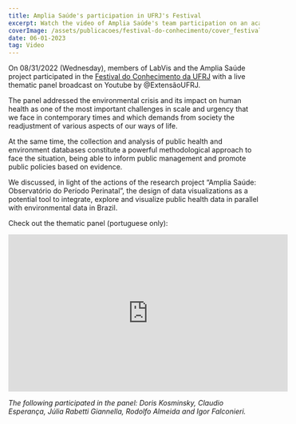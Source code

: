 ```yaml
---
title: Amplia Saúde's participation in UFRJ's Festival
excerpt: Watch the video of Amplia Saúde's team participation on an academic event at Federal University of Rio de Janeiro.
coverImage: /assets/publicacoes/festival-do-conhecimento/cover_festivalconhecimento.png
date: 06-01-2023
tag: Video
---
```


On 08/31/2022 (Wednesday), members of LabVis and the Amplia Saúde project participated in the [Festival do Conhecimento da UFRJ](https://festivaldoconhecimento.ufrj.br/) with a live thematic panel broadcast on Youtube by @ExtensãoUFRJ.

The panel addressed the environmental crisis and its impact on human health as one of the most important challenges in scale and urgency that we face in contemporary times and which demands from society the readjustment of various aspects of our ways of life.

At the same time, the collection and analysis of public health and environment databases constitute a powerful methodological approach to face the situation, being able to inform public management and promote public policies based on evidence.

We discussed, in light of the actions of the research project “Amplia Saúde: Observatório do Período Perinatal”, the design of data visualizations as a potential tool to integrate, explore and visualize public health data in parallel with environmental data in Brazil.

Check out the thematic panel (portuguese only):

<iframe width="560" height="315" src="https://www.youtube.com/embed/mMxF_3Z5qPE" title="YouTube video player" frameborder="0" allow="accelerometer; autoplay; clipboard-write; encrypted-media; gyroscope; picture-in-picture; web-share" allowfullscreen></iframe>

_The following participated in the panel: Doris Kosminsky, Claudio Esperança, Júlia Rabetti Giannella, Rodolfo Almeida and Igor Falconieri._
